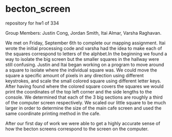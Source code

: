 # becton_screen
repository for hw1 of 334

Group Members: Justin Cong, Jordan Smith, Itai Almar, Varsha Raghavan.

We met on Friday, September 6th to complete our mapping assignment.
Itai wrote the initial processing code and varsha had the idea to make each of the squares correspond to letters of the alphbet.In the beginning we found a way to isolate the big screen but the smaller squares in the hallway were still confusing. Justin and Itai began working on a program to move around a square to isolate where the individual square was. We could move the square a specific amount of pixels in any direction using different keystrokes, and scale the small colored square using different letter keys. After having found where the colored square covers the squares we would print the coordinates of the top left corner and the side lengths to the console.  We determined that each of the 3 big sections are roughly a third of the computer screen respectively. We scaled our little square to be much larger in order to determine the size of the main cafe screen and used the same coordinate printing method in the cafe. 


After our first day of work we were able to get a highly accurate sense of how the becton screens correspond to the screen on the computer.
